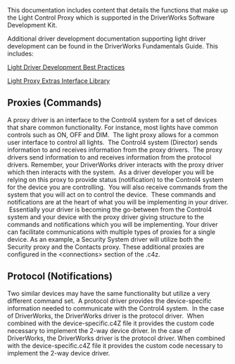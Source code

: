 
This documentation includes content that details the functions that make up the Light Control Proxy which is supported in the DriverWorks Software Development Kit.

Additional driver development documentation supporting light driver development can be found in the DriverWorks Fundamentals Guide. This includes:

[Light Driver Development Best Practices][1]

[Light Proxy Extras Interface Library][2]



## Proxies (Commands)

A proxy driver is an interface to the Control4 system for a set of devices that share common functionality. For instance, most lights have common controls such as ON, OFF and DIM.  The light proxy allows for a common user interface to control all lights.  The Control4 system (Director) sends information to and receives information from the proxy drivers.  The proxy drivers send information to and receives information from the protocol drivers.
Remember, your DriverWorks driver interacts with the proxy driver which then interacts with the system.  As a driver developer you will be relying on this proxy to provide status (notification) to the Control4 system for the device you are controlling.  You will also receive commands from the system that you will act on to control the device.  These commands and notifications are at the heart of what you will be implementing in your driver.  Essentially your driver is becoming the go-between from the Control4 system and your device with the proxy driver giving structure to the commands and notifications which you will be implementing.
Your driver can facilitate communications with multiple types of proxies for a single device. As an example, a Security System driver will utilize both the Security proxy and the Contacts proxy. These additional proxies are configured in the \<connections\> section of the .c4z.


## Protocol (Notifications)

Two similar devices may have the same functionality but utilize a very different command set.  A protocol driver provides the device-specific information needed to communicate with the Control4 system.  In the case of DriverWorks, the DriverWorks driver is the protocol driver.  When combined with the device-specific.c4Z file it provides the custom code necessary to implement the 2-way device driver.  In the case of DriverWorks, the DriverWorks driver is the protocol driver. When combined with the device-specific.c4Z file it provides the custom code necessary to implement the 2-way device driver.

[1]:	https://snap-one.github.io/docs-driverworks-proxyprotocol-lightv2/#proxy-specific-information-light-proxy-driver-development-best-practices
[2]:	https://snap-one.github.io/docs-driverworks-proxyprotocol-lightv2/#proxy-specific-information-light-proxy-extras-interface-library